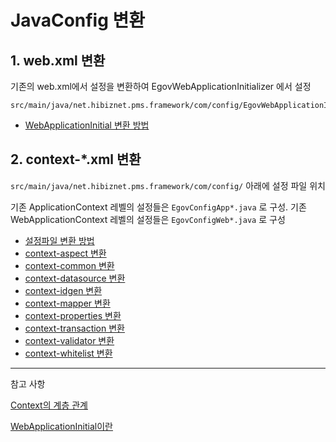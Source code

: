 # JavaConfig 변환

## 1. web.xml 변환
기존의 web.xml에서 설정을 변환하여 EgovWebApplicationInitializer 에서 설정

```
src/main/java/net.hibiznet.pms.framework/com/config/EgovWebApplicationInitializer.java
```

- [WebApplicationInitial 변환 방법](./WebApplicationInitializer-convert.md)



## 2. context-*.xml 변환

`src/main/java/net.hibiznet.pms.framework/com/config/` 아래에 설정 파일 위치

기존 ApplicationContext 레벨의 설정들은 `EgovConfigApp*.java` 로 구성.
기존 WebApplicationContext 레벨의 설정들은 `EgovConfigWeb*.java` 로 구성 


- [설정파일 변환 방법](./configuration-setting-bean-regist.md)
- [context-aspect 변환](./context-aspect-convert.md)
- [context-common 변환](./context-common-convert.md)
- [context-datasource 변환](./context-datasource-convert.md)
- [context-idgen 변환](./context-idgen-convert.md)
- [context-mapper 변환](./context-mapper-convert.md)
- [context-properties 변환](./context-properties-convert.md)
- [context-transaction 변환](./context-transaction-convert.md)
- [context-validator 변환](./context-validator-convert.md)
- [context-whitelist 변환](./context-whitelist-convert.md)


---

참고 사항

[Context의 계층 관계](./context-hierarchy.md)

[WebApplicationInitial이란](./WebApplicationInitializer.md)
